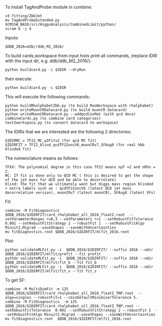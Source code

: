 To install TagAndProbe module in combine:
```
cd fitting/ZbbJet
mv TagAndProbeExtended.py $CMSSW_BASE/src/HiggsAnalysis/CombinedLimit/python/
scram b -j 4
```

Inputs:
```
$DDB_2016=ddb//ddb_M2_2016/
```

To build cards,workspace from input hists print all commands, (replace IDIR with the input dir, e.g. ddb/ddb_M2_2016/):
```
python buildcard.py -i $IDIR --dryRun
```

then execute:
```
python buildcard.py -i $IDIR
```

This will execute the following commands:
```
python buildRhalphabetZbb.py (to build RooWorkspace with rhalphabet)
python writeMuonCRDatacard.py (to build muonCR datacard)
python writeMuonCRDatacard.py --addqcdCovMat (with qcd deco)
combineCards.py (to combine card categories)
text2workspace.py (to convert datacard to workspace)
```

The IDIRs that we are interested are the following 2 directories:
```
$IDIRMC = TF22_MC_w2Fitv2 (for qcd MC fit)
$IDIRFIT = TF22_blind_qcdTF22uncV6_muonCRv7_SFAug8 (for real hbb blinded fit)
```

The nomenclature means as follows:
```
TFXX: The polynomial degree in this case TF22 means npT =2 and nRho = 2.
MC: If fit is done only to QCD MC ( this is desired to get the shape of the jet mass for QCD and be able to decorrelate)
blind: The fit that we ultimately want but Higgs mass region blinded
+ extra labels such as : qcdTF22uncV6 (latest QCD jet mass decorrelation version), muonCRv7 (latest muonCR), SFAug8 (latest SFs)
```

Fit:
```
combine -M FitDiagnostics $DDB_2016/$IDIRFIT/card_rhalphabet_all_2016_floatZ.root  --setParameterRanges r=0,3 --setParameters r=1 --setRobustFitTolerance  0.001 --setRobustFitStrategy 2 --robustFit 1  --setRobustFitAlgo Minuit2,Migrad --saveShapes --saveWithUncertainties
mv fitDiagnostics.root $DDB_2016/$IDIRFIT/mlfit_2016.root
```

Plot:
```
python validateMLFit.py -i  $DDB_2016/$IDIRFIT/ --suffix 2016 --odir $DDB_2016/$IDIRFIT/mlfit/prefit --fit prefit
python validateMLFit.py -i  $DDB_2016/$IDIRFIT/	--suffix 2016 --odir $DDB_2016/$IDIRFIT/mlfit/fit_b --fit fit_b
python validateMLFit.py -i  $DDB_2016/$IDIRFIT/	--suffix 2016 --odir $DDB_2016/$IDIRFIT/mlfit/fit_s --fit fit_s
```

To get SF:
```
combine -M MultiDimFit -m 125 $DDB_2016/$IDIRFIT/card_rhalphabet_all_2016_floatZ_TNP.root  --algo=singles --robustFit=1 --cminDefaultMinimizerTolerance 5.
combine -M FitDiagnostics  -m 125 $DDB_2016/$IDIRFIT/card_rhalphabet_all_2016_floatZ_TNP.root --setRobustFitTolerance  0.001 --setRobustFitStrategy 2 --robustFit 1  --setRobustFitAlgo Minuit2,Migrad --saveShapes --saveWithUncertainties
mv fitDiagnostics.root  $DDB_2016/$IDIRFIT/mlfit_2016.root
```
